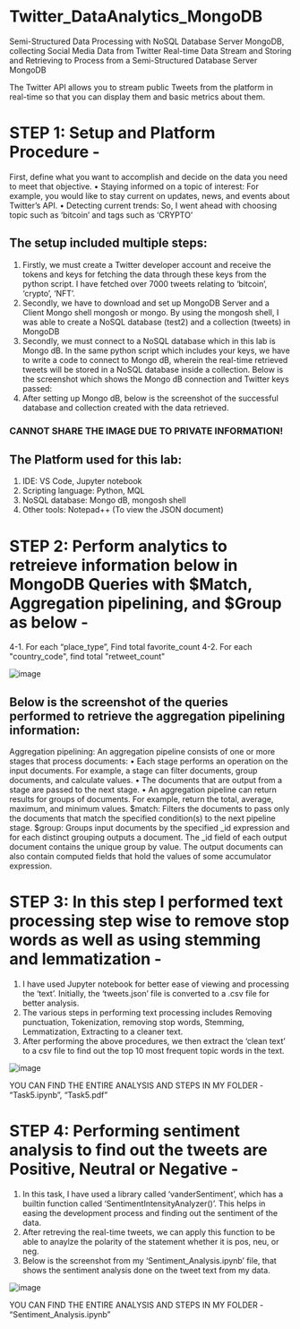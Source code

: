# Twitter_DataAnalytics_MongoDB
Semi-Structured Data Processing with NoSQL Database Server MongoDB, collecting Social Media Data from Twitter Real-time Data Stream and Storing and Retrieving to Process from a Semi-Structured Database Server MongoDB 

The Twitter API allows you to stream public Tweets from the platform in real-time so that you can display them and basic metrics about them.

# STEP 1: Setup and Platform Procedure -
First, define what you want to accomplish and decide on the data you need to meet that objective.
• Staying informed on a topic of interest: For example, you would like to stay current on updates, news, and events about Twitter’s API.
• Detecting current trends: So, I went ahead with choosing topic such as ‘bitcoin’ and tags such as ‘CRYPTO’
## The setup included multiple steps:
 1. Firstly, we must create a Twitter developer account and receive the tokens and keys for fetching the data through these keys from the python script. I have fetched over 7000 tweets relating to ‘bitcoin’, ‘crypto’, ‘NFT’.
 2. Secondly, we have to download and set up MongoDB Server and a Client Mongo shell mongosh or mongo. By using the mongosh shell, I was able to create a NoSQL database (test2) and a collection (tweets) in MongoDB
 3. Secondly, we must connect to a NoSQL database which in this lab is Mongo dB. In the same python script which includes your keys, we have to write a code to connect to Mongo dB, wherein the real-time retrieved tweets will be stored in a NoSQL database inside a collection.
Below is the screenshot which shows the Mongo dB connection and Twitter keys passed:
 4. After setting up Mongo dB, below is the screenshot of the successful database and collection created with the data retrieved.

### CANNOT SHARE THE IMAGE DUE TO PRIVATE INFORMATION!

## The Platform used for this lab:
1. IDE: VS Code, Jupyter notebook
2. Scripting language: Python, MQL
3. NoSQL database: Mongo dB, mongosh shell
4. Other tools: Notepad++ (To view the JSON document)
# STEP 2: Perform analytics to retreieve information below in MongoDB Queries with $Match, Aggregation pipelining, and $Group as below -
4-1. For each “place_type”, Find total favorite_count
4-2. For each "country_code", find total "retweet_count"

![image](https://user-images.githubusercontent.com/89702819/160223921-1f843e19-393e-4fb1-8a32-b852e4279712.png)

## Below is the screenshot of the queries performed to retrieve the aggregation pipelining information:
Aggregation pipelining:
An aggregation pipeline consists of one or more stages that process documents:
• Each stage performs an operation on the input documents. For example, a stage can filter documents, group documents, and calculate values.
• The documents that are output from a stage are passed to the next stage.
• An aggregation pipeline can return results for groups of documents. For example, return the total, average, maximum, and minimum values.
$match:
Filters the documents to pass only the documents that match the specified condition(s) to the next pipeline stage.
$group:
Groups input documents by the specified _id expression and for each distinct grouping outputs a document. The _id field of each output document contains the unique group by value. The output documents can also contain computed fields that hold the values of some accumulator expression.
# STEP 3: In this step I performed text processing step wise to remove stop words as well as using stemming and lemmatization -
1. I have used Jupyter notebook for better ease of viewing and processing the ‘text’. Initially, the ‘tweets.json’ file is converted to a .csv file for better analysis.
2. The various steps in performing text processing includes Removing punctuation, Tokenization, removing stop words, Stemming, Lemmatization, Extracting to a cleaner text.
3. After performing the above procedures, we then extract the ‘clean text’ to a csv file to find out the top 10 most frequent topic words in the text.

![image](https://user-images.githubusercontent.com/89702819/160223909-a1b16a26-8d7e-485b-9c0b-2bdb72a64b38.png)

YOU CAN FIND THE ENTIRE ANALYSIS AND STEPS IN MY FOLDER - “Task5.ipynb”, “Task5.pdf”
# STEP 4: Performing sentiment analysis to find out the tweets are Positive, Neutral or Negative -
1. In this task, I have used a library called ‘vanderSentiment’, which has a builtin function called ‘SentimentIntensityAnalyzer()’. This helps in easing the development process and finding out the sentiment of the data.
2. After retreving the real-time tweets, we can apply this function to be able to anaylze the polarity of the statement whether it is pos, neu, or neg.
3. Below is the screenshot from my ‘Sentiment_Analysis.ipynb’ file, that shows the sentiment analysis done on the tweet text from my data.

![image](https://user-images.githubusercontent.com/89702819/160223891-51b0f390-0520-4860-9578-8d2877f62810.png)

YOU CAN FIND THE ENTIRE ANALYSIS AND STEPS IN MY FOLDER - “Sentiment_Analysis.ipynb”
